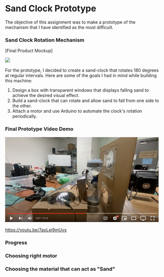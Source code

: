 # Sand Clock Prototype
The objective of this assignment was to make a prototype of the mechanism that I have identified as the most difficult.

### Sand Clock Rotation Mechanism
[Final Product Mockup]


<img src="images/1.png" width="600">

For the prototype, I decided to create a sand-clock that rotates 180 degrees at regular intervals. Here are some of the goals I had in mind while building this machine:

1. Design a box with transparent windows that displays falling sand to achieve the desired visual effect.
2. Build a sand-clock that can rotate and allow sand to fall from one side to the other.
3. Attach a motor and use Arduino to automate the clock's rotation periodically.

### Final Prototype Video Demo

<img src="images/youtube.png" width="500">

https://youtu.be/7aoLej9mUvs


### Progress 

### Choosing right motor 

### Choosing the material that can act as "Sand"
